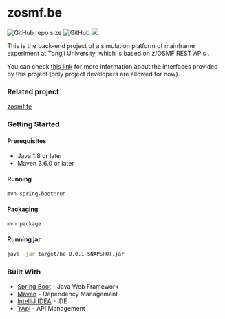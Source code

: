 # zosmf.be 

<p align="left">
<img alt="GitHub repo size" src="https://img.shields.io/github/repo-size/ReGetALife/zosmf.be.svg">
<img alt="GitHub" src="https://img.shields.io/github/license/ReGetALife/zosmf.be.svg?color=black">
<a href="https://travis-ci.com/ReGetALife/zosmf.be"><img src="https://travis-ci.com/ReGetALife/zosmf.be.svg?branch=master"></a>
</p>

This is the back-end project of a simulation platform of mainframe experiment at Tongji University, which is based on z/OSMF REST APIs . 

You can check [this link](http://139.199.75.41:3000/project/11/interface/api) for more information about the interfaces provided by this project (only project developers are allowed for now).

### Related project

[zosmf.fe](https://github.com/giuem/zosmf.fe)

### Getting Started

#### Prerequisites

* Java 1.8 or later
* Maven 3.6.0 or later

#### Running

```bash
mvn spring-boot:run
```

#### Packaging

```bash
mvn package
```
#### Running jar

```bash
java -jar target/be-0.0.1-SNAPSHOT.jar
```

### Built With

* [Spring Boot](https://spring.io/projects/spring-boot) - Java Web Framework
* [Maven](https://maven.apache.org/) - Dependency Management
* [IntelliJ IDEA](https://www.jetbrains.com/idea/) - IDE
* [YApi](https://github.com/YMFE/yapi) - API Management
